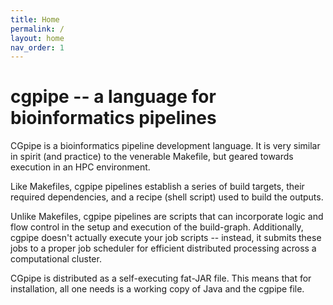```yaml
---
title: Home
permalink: /
layout: home
nav_order: 1
---
```


# cgpipe -- a language for bioinformatics pipelines

CGpipe is a bioinformatics pipeline development language. It is very similar in spirit (and practice) to the venerable Makefile, but geared towards execution in an HPC environment. 

Like Makefiles, cgpipe pipelines establish a series of build targets, their required dependencies, and a recipe (shell script) used to build the outputs. 

Unlike Makefiles, cgpipe pipelines are scripts that can incorporate logic and flow control in the setup and execution of the build-graph. Additionally, cgpipe doesn't actually execute your job scripts -- instead, it submits these jobs to a proper job scheduler for efficient distributed processing across a computational cluster.

CGpipe is distributed as a self-executing fat-JAR file. This means that for installation, all one needs is a working copy of Java and the cgpipe file.
